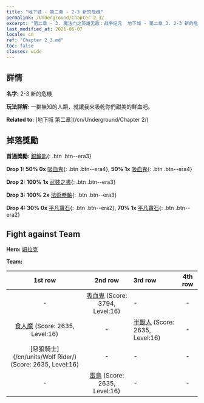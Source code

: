 ```yaml
---
title: "地下城 - 第二章 - 2-3 新的危機"
permalink: /Underground/Chapter 2_3/
excerpt: "第二章 - 3. 魔法门之英雄无敌：战争纪元  地下城 - 第二章_3. 2-3 新的危機"
last_modified_at: 2021-06-07
locale: cn
ref: "Chapter 2_3.md"
toc: false
classes: wide
---
```


## 詳情

 **名字:** 2-3 新的危機

 **玩法詳解:**       一群無知的人類，就讓我來吸乾你們甜美的鮮血吧。

 **Related to:** [地下城 第二章](/cn/Underground/Chapter 2/)

## 掉落獎勵

 **首通獎勵:** [銀鑰匙](/cn/Items/con_693/){: .btn .btn--era3}

 **Drop 1:** **50% 0x** [吸血鬼](/cn/Items/unt_211/){: .btn .btn--era4}, **50% 1x** [吸血鬼](/cn/Items/unt_211/){: .btn .btn--era4}

 **Drop 2:** **100% 1x** [武裝之書](/cn/Items/mat_18/){: .btn .btn--era3}

 **Drop 3:** **100% 2x** [法術卷軸](/cn/Items/con_694/){: .btn .btn--era3}

 **Drop 4:** **30% 0x** [平凡寶石](/cn/Items/mat_10/){: .btn .btn--era2}, **70% 1x** [平凡寶石](/cn/Items/mat_10/){: .btn .btn--era2}


## Fight against Team
 **Hero:** [姆拉克](/cn/heroes/Mullich/)

 **Team:**


  | 1st row | 2nd row | 3rd row | 4th row |
  |:----:|:----:|:----|:----:|
  | - | [吸血鬼](/cn/units/Vampire/) (Score: 3794, Level:16)  | - | - |
  | [食人魔](/cn/units/Ogre/) (Score: 2635, Level:16)  | - | [半獸人](/cn/units/Orc/) (Score: 2635, Level:16)  | - |
  | [惡狼騎士](/cn/units/Wolf Rider/) (Score: 2635, Level:16)  | - | - | - |
  | - | [雷鳥](/cn/units/Roc/) (Score: 2635, Level:16)  | - | - |



